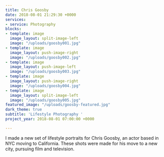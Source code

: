 ```yaml
---
title: Chris Goosby
date: 2018-08-01 21:29:30 +0000
services:
- service: Photography
blocks:
- template: image
  image_layout: split-image-left
  image: "/uploads/goosby001.jpg"
- template: image
  image_layout: push-image-right
  image: "/uploads/goosby002.jpg"
- template: image
  image_layout: push-image-left
  image: "/uploads/goosby003.jpg"
- template: image
  image_layout: push-image-right
  image: "/uploads/goosby004.jpg"
- template: image
  image_layout: split-image-left
  image: "/uploads/goosby005.jpg"
featured_image: "/uploads/goosby-featured.jpg"
dark_theme: true
subtitle: 'Lifestyle Photography '
project_year: 2018-08-01 07:00:00 +0000

---
```

I made a new set of lifestyle portraits for Chris Goosby, an actor based in NYC moving to California. These shots were made for his move to a new city, pursuing film and television.
